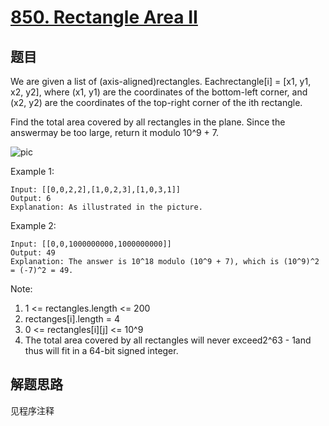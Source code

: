 # [850. Rectangle Area II](https://leetcode-cn.com/problems/rectangle-area-ii/)

## 题目

We are given a list of (axis-aligned)rectangles. Eachrectangle[i] = [x1, y1, x2, y2], where (x1, y1) are the coordinates of the bottom-left corner, and (x2, y2) are the coordinates of the top-right corner of the ith rectangle.

Find the total area covered by all rectangles in the plane. Since the answermay be too large, return it modulo 10^9 + 7.

![pic](rectangle_area_ii_pic.png)

Example 1:

```text
Input: [[0,0,2,2],[1,0,2,3],[1,0,3,1]]
Output: 6
Explanation: As illustrated in the picture.
```

Example 2:

```text
Input: [[0,0,1000000000,1000000000]]
Output: 49
Explanation: The answer is 10^18 modulo (10^9 + 7), which is (10^9)^2 = (-7)^2 = 49.
```

Note:

1. 1 <= rectangles.length <= 200
1. rectanges[i].length = 4
1. 0 <= rectangles[i][j] <= 10^9
1. The total area covered by all rectangles will never exceed2^63 - 1and thus will fit in a 64-bit signed integer.

## 解题思路

见程序注释
